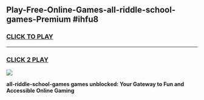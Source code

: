
## Play-Free-Online-Games-all-riddle-school-games-Premium #ihfu8
<h3>
<a href="https://premium.freeplayer.one?title=all-riddle-school-games&ref=8M">CLICK TO PLAY</a></h3>
<hr>

<h3>
<a href="https://premium.freeplayer.one?title=all-riddle-school-games&ref=8M">CLICK 2 PLAY</a>
  
</h3>

<a href="https://premium.freeplayer.one?title=all-riddle-school-games&ref=8M"><img src="https://clearcache.store/games.png"></a>


**all-riddle-school-games games unblocked: Your Gateway to Fun and Accessible Online Gaming**
